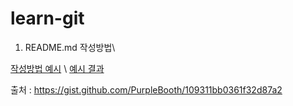 # learn-git

1. README.md 작성방법\

[작성방법 예시](https://raw.githubusercontent.com/anhive-junior/learn-git/master/howtowritereadme.md)
\\
[예시 결과](https://github.com/anhive-junior/learn-git/blob/master/howtowritereadme.md)

출처 : https://gist.github.com/PurpleBooth/109311bb0361f32d87a2
